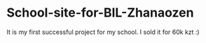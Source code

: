 # School-site-for-BIL-Zhanaozen
It is my first successful project for my school. I sold it for 60k kzt :)
